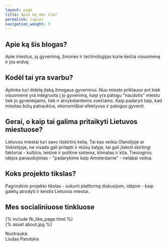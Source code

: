 ```yaml
---
layout: page
title: Apie ką mes čia?
permalink: /apie/
navigation_weight: 5
---
```


<h2> Apie ką šis blogas? </h2>

<p> Apie miestus, jų gyvenimą, žmones ir technologijas kurie keičia visuomenę ir jos erdvę. </p>

<h2> Kodėl tai yra svarbu? </h2>

<p> Aplinka turi didelę įtaką žmogaus gyvenimui. Nuo miesto priklauso ant kiek visuomenė yra integruota į jo gyvenimą, kaip yra patogu "naudotis" miestu tiek jo gyventojams, tiek ir atvykstantiems svečiams. Kaip padaryti taip, kad miestas būtų patrauklus, ekonomiškai efektyvus ir patogus gyventi.
</p>

<h2> Gerai, o kaip tai galima pritaikyti Lietuvos miestuose? </h2>

<p> 
Lietuvos miestai turi savo išskirtinį kelią. Tai kas veikia Olandijoje ar Vokietijoje, 
ne visada gali pritapti ir mūsų šalyje, tai gali įtakoti skirtingi faktoriai - kultūra, 
teisinė ir politinė sistema, klimatas ir kita.
Tiesioginis idėjos panaudojimas - "padarykime kaip Amsterdame" - nelabai veikia.
</p>

<h2> Koks projekto tikslas? </h2>

<p> Pagrindinis projekto tikslas - sukurti platformą diskusijom, idėjom - kaip galėtų atrodyti ir keistis
Lietuvos miestai.</p>

<h2> Mes socialiniuose tinkluose </h2>
<div class="x--pv">
    {% include fb_like_page.html %}
</div>
{% asset about.jpg %}
<div class="lighter smaller" style="margin:12px 0;">Nuotrauka: <br /> Liudas Parulskis					
</div>
